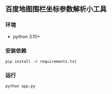 ## 百度地图围栏坐标参数解析小工具


### 环境
- python 3.10+


### 安装依赖
```
pip install -r requirements.txt
```

### 运行
```
python app.py
```